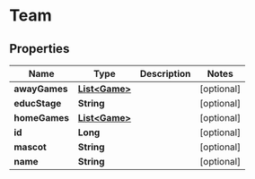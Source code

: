 
# Team

## Properties
Name | Type | Description | Notes
------------ | ------------- | ------------- | -------------
**awayGames** | [**List&lt;Game&gt;**](Game.md) |  |  [optional]
**educStage** | **String** |  |  [optional]
**homeGames** | [**List&lt;Game&gt;**](Game.md) |  |  [optional]
**id** | **Long** |  |  [optional]
**mascot** | **String** |  |  [optional]
**name** | **String** |  |  [optional]



